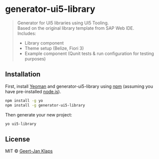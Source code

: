 # generator-ui5-library
> Generator for UI5 libraries using UI5 Tooling.  
> Based on the original library template from SAP Web IDE.  
> Includes:
> - Library component
> - Theme setup (Belize, Fiori 3)
> - Example component (Qunit tests & run configuration for testing purposes)

## Installation

First, install [Yeoman](http://yeoman.io) and generator-ui5-library using [npm](https://www.npmjs.com/) (assuming you have pre-installed [node.js](https://nodejs.org/)).

```bash
npm install -g yo
npm install -g generator-ui5-library
```

Then generate your new project:

```bash
yo ui5-library
```

## License

MIT © [Geert-Jan Klaps]()
